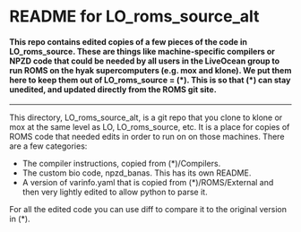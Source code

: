 # README for LO_roms_source_alt

#### This repo contains edited copies of a few pieces of the code in LO_roms_source. These are things like machine-specific compilers or NPZD code that could be needed by all users in the LiveOcean group to run ROMS on the hyak supercomputers (e.g. mox and klone).  We put them here to keep them out of LO_roms_source = (\*).  This is so that (\*) can stay unedited, and updated directly from the ROMS git site.
---

This directory, LO_roms_source_alt, is a git repo that you clone to klone or mox at the same level as LO, LO_roms_source, etc. It is a place for copies of ROMS code that needed edits in order to run on on those machines. There are a few categories:
- The compiler instructions, copied from (*)/Compilers.
- The custom bio code, npzd_banas. This has its own README.
- A version of varinfo.yaml that is copied from (*)/ROMS/External and then very lightly edited to allow python to parse it.

For all the edited code you can use diff to compare it to the original version in (*).
